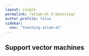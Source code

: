 ```yaml
---
layout: single
permalink: /atiam-ml-5-boosting/
author_profile: false
sidebar:
  nav: "teaching-atiam-ml"
---
```


## Support vector machines
